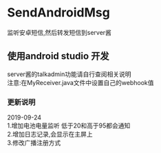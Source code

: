 # SendAndroidMsg
监听安卓短信,然后转发短信到server酱
## 使用android studio 开发 
server酱的talkadmin功能请自行查阅相关说明  
注意:在MyReceiver.java文件中设置自己的webhook值
### 更新说明  
2019-09-24  
1.增加电池电量监听 低于20和高于95都会通知  
2.增加日志记录,会显示在主屏上  
3.修改广播注册方式  

